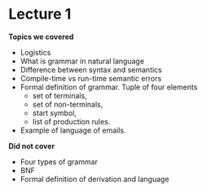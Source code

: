 # Lecture 1

**Topics we covered**
- Logistics
- What is grammar in natural language
- Difference between syntax and semantics
- Compile-time vs run-time semantic errors
- Formal definition of grammar. Tuple of four elements
  - set of terminals,
  - set of non-terminals,
  - start symbol,
  - list of production rules.
- Example of language of emails.

**Did not cover**
- Four types of grammar
- BNF
- Formal definition of derivation and language 
